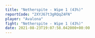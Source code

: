 ```yaml
---
title: "Netherspite - Wipe 1 (43%)"
reportCode: "2XYJ67t3gRQqZ4FN"
player: "Avalona"
fight: "Netherspite - Wipe 1 (43%)"
date: 2021-08-23T19:07:58.042000+00:00
---
```

